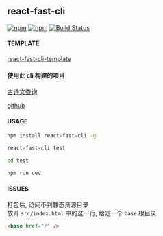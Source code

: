 ## react-fast-cli  

[![npm](https://img.shields.io/badge/downloads-250%2Fmonth-brightgreen.svg)](https://www.npmjs.com/package/react-fast-cli)
[![npm](https://img.shields.io/badge/npm-1.0.6-brightgreen.svg)](https://www.npmjs.com/package/react-fast-cli)
[![Build Status](https://travis-ci.org/react-fast-cli/react-fast-cli.svg?branch=master)](https://travis-ci.org/react-fast-cli/react-fast-cli)

#### TEMPLATE

[react-fast-cli-template](https://github.com/react-fast-cli/template)

#### 使用此 cli 构建的项目

[古诗文查询](https://gushi.stickmy.cn)  

[github](https://github.com/poetry-cn/poetry-web)


#### USAGE

```bash
npm install react-fast-cli -g

react-fast-cli test

cd test

npm run dev
```


#### ISSUES

打包后, 访问不到静态资源目录  
放开 `src/index.html` 中的这一行, 给定一个 `base` 根目录  

```html
<base href="/" />
```

